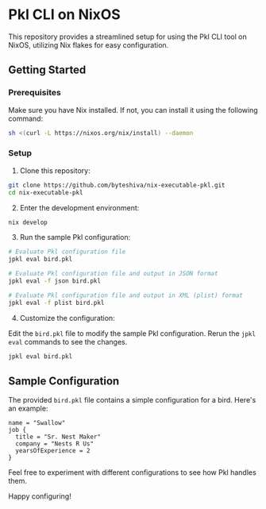 
# Pkl CLI on NixOS

This repository provides a streamlined setup for using the Pkl CLI tool on NixOS, utilizing Nix flakes for easy configuration.

## Getting Started

### Prerequisites

Make sure you have Nix installed. If not, you can install it using the following command:

```bash
sh <(curl -L https://nixos.org/nix/install) --daemon
```

### Setup

1. Clone this repository:

```bash
git clone https://github.com/byteshiva/nix-executable-pkl.git
cd nix-executable-pkl
```

2. Enter the development environment:

```bash
nix develop
```

3. Run the sample Pkl configuration:

```bash
# Evaluate Pkl configuration file
jpkl eval bird.pkl

# Evaluate Pkl configuration file and output in JSON format
jpkl eval -f json bird.pkl

# Evaluate Pkl configuration file and output in XML (plist) format
jpkl eval -f plist bird.pkl
```

4. Customize the configuration:

Edit the `bird.pkl` file to modify the sample Pkl configuration. Rerun the `jpkl eval` commands to see the changes.

```bash
jpkl eval bird.pkl
```

## Sample Configuration

The provided `bird.pkl` file contains a simple configuration for a bird. Here's an example:

```pkl
name = "Swallow"
job {
  title = "Sr. Nest Maker"
  company = "Nests R Us"
  yearsOfExperience = 2
}
```

Feel free to experiment with different configurations to see how Pkl handles them.

Happy configuring!


